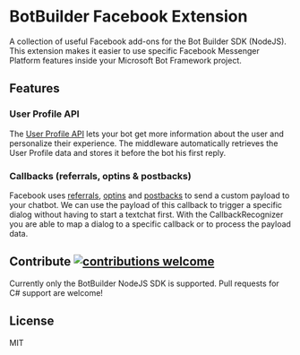 # BotBuilder Facebook Extension
A collection of useful Facebook add-ons for the Bot Builder SDK (NodeJS). This extension makes it easier to use specific Facebook Messenger Platform features inside your Microsoft Bot Framework project. 

## Features

### User Profile API
The [User Profile API](https://developers.facebook.com/docs/messenger-platform/user-profile) lets your bot get more information about the user and personalize their experience. The middleware automatically retrieves the User Profile data and stores it before the bot his first reply.

### Callbacks (referrals, optins & postbacks)
Facebook uses [referrals](https://developers.facebook.com/docs/messenger-platform/webhook-reference/referral), [optins](https://developers.facebook.com/docs/messenger-platform/webhook-reference/optins) and [postbacks](https://developers.facebook.com/docs/messenger-platform/webhook-reference/postback) to send a custom payload to your chatbot. We can use the payload of this callback to trigger a specific dialog without having to start a textchat first. With the CallbackRecognizer you are able to map a dialog to a specific callback or to process the payload data.

## Contribute [![contributions welcome](https://img.shields.io/badge/contributions-welcome-brightgreen.svg?style=flat)](https://github.com/iMicknl/BotBuilder-FacebookExtension/pulls)

Currently only the BotBuilder NodeJS SDK is supported. Pull requests for C# support are welcome!

## License
MIT